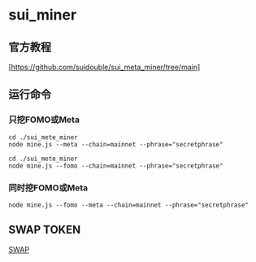 # sui_miner
## 官方教程
[https://github.com/suidouble/sui_meta_miner/tree/main]
## 运行命令
### 只挖FOMO或Meta
```
cd ./sui_mete_miner
node mine.js --meta --chain=mainnet --phrase="secretphrase"
```
```
cd ./sui_mete_miner
node mine.js --fomo --chain=mainnet --phrase="secretphrase"
```
### 同时挖FOMO或Meta
```
node mine.js --fomo --meta --chain=mainnet --phrase="secretphrase"
```
## SWAP TOKEN
[SWAP](https://hop.ag/swap/0xa340e3db1332c21f20f5c08bef0fa459e733575f9a7e2f5faca64f72cd5a54f2::fomo::FOMO-0x3c680197c3d3c3437f78a962f4be294596c5ebea6cea6764284319d5e832e8e4::meta::META)
